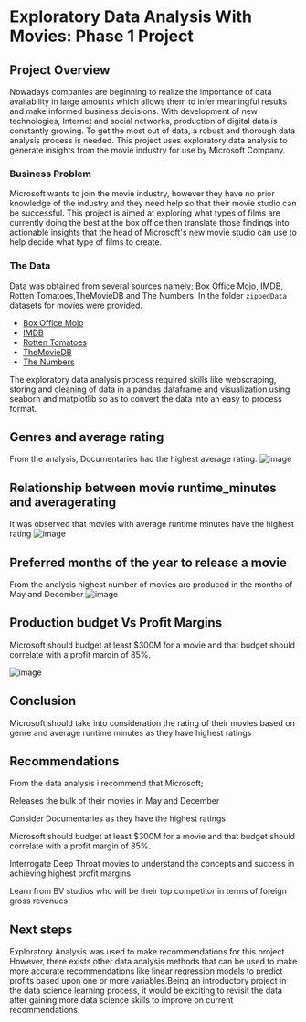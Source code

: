 # Exploratory Data Analysis With Movies: Phase 1 Project

## Project Overview
Nowadays companies are beginning to realize the importance of data availability in large amounts which allows them to infer meaningful results and make informed business decisions. With development of new technologies, Internet and social networks, production of digital data is constantly growing. To get the most out of data, a robust and thorough data analysis process is needed. This project uses exploratory data analysis to generate insights from the movie industry for use by Microsoft Company.

### Business Problem

Microsoft wants to join the movie industry, however they have no prior knowledge of the industry and they need help so that their movie studio can be successful. This project is aimed at exploring what types of films are currently doing the best at the box office then translate those findings into actionable insights that the head of Microsoft's new movie studio can use to help decide what type of films to create.

### The Data

Data was obtained from several sources namely; Box Office Mojo, IMDB, Rotten Tomatoes,TheMovieDB and The Numbers. 
In the folder `zippedData` datasets for movies were provided.

* [Box Office Mojo](https://www.boxofficemojo.com/)
* [IMDB](https://www.imdb.com/)
* [Rotten Tomatoes](https://www.rottentomatoes.com/)
* [TheMovieDB](https://www.themoviedb.org/)
* [The Numbers](https://www.the-numbers.com/)

The exploratory data analysis process required skills like webscraping, storing and cleaning of data in a pandas dataframe and visualization using seaborn and matplotlib so as to convert the data into an easy to process format.

## Genres and average rating
From the analysis, Documentaries had the highest average rating.
![image](https://github.com/JMangoka1/dsc-phase-1-project/assets/145416424/709cfd15-09b3-486b-a8c0-874d72532140)

## Relationship between movie runtime_minutes and averagerating
It was observed that movies with average runtime minutes have the highest rating
![image](https://github.com/JMangoka1/dsc-phase-1-project/assets/145416424/590d7b4b-2f5f-459e-88e4-ae28b81574b9)

## Preferred months of the year to release a movie
From the analysis highest number of movies are produced in the months of May and December
![image](https://github.com/JMangoka1/dsc-phase-1-project/assets/145416424/a199c1c5-d6d7-4b07-9246-3a9d5c352f81)

## Production budget Vs Profit Margins
Microsoft should budget at least $300M for a movie and that budget should correlate with a profit margin of 85%.

![image](https://github.com/JMangoka1/dsc-phase-1-project/assets/145416424/e2cf9fd4-b654-4535-b72d-04a58dba7ef3)


## Conclusion
Microsoft should take into consideration the rating of their movies based on genre and average runtime minutes as they have highest ratings

## Recommendations
From the data analysis i recommend that Microsoft;

Releases the bulk of their movies in May and December

Consider Documentaries as they have the highest ratings

Microsoft should budget at least $300M for a movie and that budget should correlate with a profit margin of 85%.

Interrogate Deep Throat movies to understand the concepts and success in achieving highest profit margins

Learn from BV studios who will be their top competitor in terms of foreign gross revenues

## Next steps
Exploratory Analysis was used to make recommendations for this project. However, there exists other data analysis methods that can be used to make more accurate recommendations like linear regression models to predict profits based upon one or more variables.Being an introductory project in the data science learning process, it would be exciting to revisit the data after gaining more data science skills to improve on current recommendations
